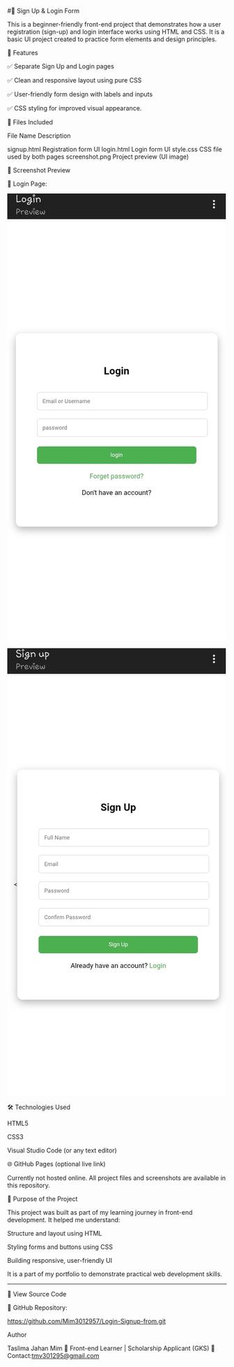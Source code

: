 
#📝 Sign Up & Login Form

This is a beginner-friendly front-end project that demonstrates how a user registration (sign-up) and login interface works using HTML and CSS. It is a basic UI project created to practice form elements and design principles.

🚀 Features

✅ Separate Sign Up and Login pages

✅ Clean and responsive layout using pure CSS

✅ User-friendly form design with labels and inputs

✅ CSS styling for improved visual appearance. 

📂 Files Included

File Name	Description

signup.html	Registration form UI
login.html	Login form UI
style.css	CSS file used by both pages
screenshot.png	Project preview (UI image)


📸 Screenshot Preview

🔐 Login Page:

![Login Screenshot](https://raw.githubusercontent.com/Mim3012957/Login-Signup-from/main/login.jpg)

![Signup Screenshot](https://raw.githubusercontent.com/Mim3012957/Login-Signup-from/main/signup.jpg)

🛠️ Technologies Used

HTML5

CSS3

Visual Studio Code (or any text editor)


🌐 GitHub Pages (optional live link)

Currently not hosted online. All project files and screenshots are available in this repository.


🎯 Purpose of the Project

This project was built as part of my learning journey in front-end development. It helped me understand:

Structure and layout using HTML

Styling forms and buttons using CSS

Building responsive, user-friendly UI


It is a part of my portfolio to demonstrate practical web development skills.


---

📎 View Source Code

🔗 GitHub Repository:

https://github.com/Mim3012957/Login-Signup-from.git

Author

Taslima Jahan Mim 
🔧 Front-end Learner | Scholarship Applicant (GKS)
📧 Contact:tmv301295@gmail.com


